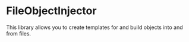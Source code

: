 # FileObjectInjector
This library allows you to create templates for and build objects into and from files.
